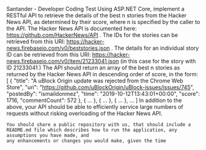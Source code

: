 Santander - Developer Coding Test
	Using ASP.NET Core, implement a RESTful API to retrieve the details of the best n stories from the Hacker News API, as determined by their score, where n is
	specified by the caller to the API.
	The Hacker News API is documented here: https://github.com/HackerNews/API .
	The IDs for the stories can be retrieved from this URI: https://hacker-news.firebaseio.com/v0/beststories.json .
	The details for an individual story ID can be retrieved from this URI: https://hacker-news.firebaseio.com/v0/item/21233041.json (in this case for the story with ID
	21233041 )
	The API should return an array of the best n stories as returned by the Hacker News API in descending order of score, in the form:
	[
	{
	"title": "A uBlock Origin update was rejected from the Chrome Web Store",
	"uri": "https://github.com/uBlockOrigin/uBlock-issues/issues/745",
	"postedBy": "ismaildonmez",
	"time": "2019-10-12T13:43:01+00:00",
	"score": 1716,
	"commentCount": 572
	},
	{ ... },
	{ ... },
	{ ... },
	...
	]
	In addition to the above, your API should be able to efficiently service large numbers of requests without risking overloading of the Hacker News API.

	You should share a public repository with us, that should include a README.md file which describes how to run the application, any assumptions you have made, and
	any enhancements or changes you would make, given the time﻿
